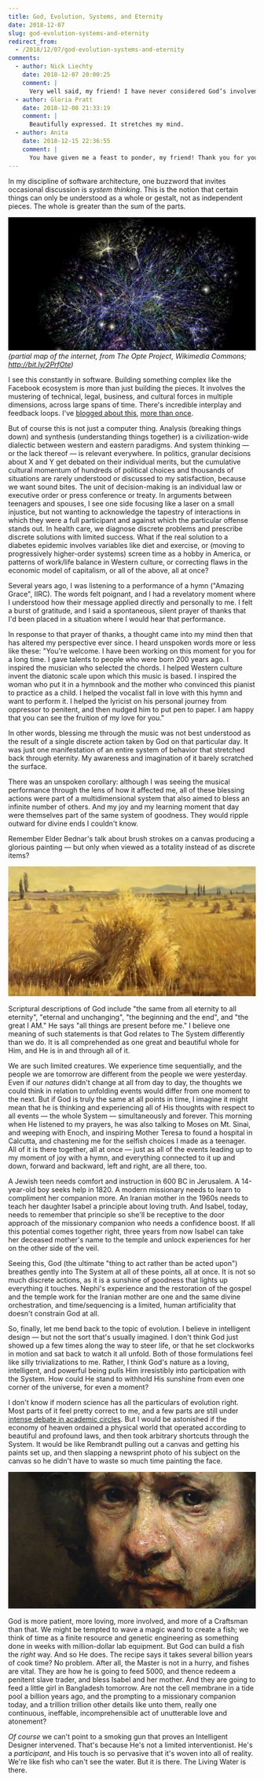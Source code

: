 ```yaml
---
title: God, Evolution, Systems, and Eternity
date: 2018-12-07
slug: god-evolution-systems-and-eternity
redirect_from:
  - /2018/12/07/god-evolution-systems-and-eternity
comments:
  - author: Nick Liechty
    date: 2018-12-07 20:00:25
    comment: |
      Very well said, my friend! I have never considered God’s involvement quite that way before.
  - author: Gloria Pratt
    date: 2018-12-08 21:33:19
    comment: |
      Beautifully expressed. It stretches my mind.
  - author: Anita
    date: 2018-12-15 22:36:55
    comment: |
      You have given me a feast to ponder, my friend! Thank you for your fabulous thinking! Please share much more, Daniel. And I hope you and your family have a very Merry Christmas!
---
```

In my discipline of software architecture, one buzzword that invites occasional discussion is <i>system thinking</i>. This is the notion that certain things can only be understood as a whole or gestalt, not as independent pieces. The whole is greater than the sum of the parts.

<img src="assets/system.jpg"/> <em>(partial map of the internet, from The Opte Project, Wikimedia Commons; http://bit.ly/2PrfOte)</em>

I see this constantly in software. Building something complex like the Facebook ecosystem is more than just building the pieces. It involves the mustering of technical, legal, business, and cultural forces in multiple dimensions, across large spans of time. There's incredible interplay and feedback loops. I've <a href="https://codecraft.co/smart-geeks-think-like-cheerleaders">blogged about this</a>, <a href="https://codecraft.co/on-seps-squirrels-and-meta-questions">more than once</a>.

But of course this is not just a computer thing. Analysis (breaking things down) and synthesis (understanding things together) is a civilization-wide dialectic between western and eastern paradigms. And system thinking &mdash; or the lack thereof &mdash; is relevant everywhere. In politics, granular decisions about X and Y get debated on their individual merits, but the cumulative cultural momentum of hundreds of political choices and thousands of situations are rarely understood or discussed to my satisfaction, because we want sound bites. The unit of decision-making is an individual law or executive order or press conference or treaty. In arguments between teenagers and spouses, I see one side focusing like a laser on a small injustice, but not wanting to acknowledge the tapestry of interactions in which they were a full participant and against which the particular offense stands out. In health care, we diagnose discrete problems and prescribe discrete solutions with limited success. What if the real solution to a diabetes epidemic involves variables like diet and exercise, or (moving to progressively higher-order systems) screen time as a hobby in America, or patterns of work/life balance in Western culture, or correcting flaws in the economic model of capitalism, or all of the above, all at once?

Several years ago, I was listening to a performance of a hymn ("Amazing Grace", IIRC). The words felt poignant, and I had a revelatory moment where I understood how their message applied directly and personally to me. I felt a burst of gratitude, and I said a spontaneous, silent prayer of thanks that I'd been placed in a situation where I would hear that performance.

In response to that prayer of thanks, a thought came into my mind then that has altered my perspective ever since. I heard unspoken words more or less like these: "You're welcome. I have been working on this moment for you for a long time. I gave talents to people who were born 200 years ago. I inspired the musician who selected the chords. I helped Western culture invent the diatonic scale upon which this music is based. I inspired the woman who put it in a hymnbook and the mother who convinced this pianist to practice as a child. I helped the vocalist fall in love with this hymn and want to perform it. I helped the lyricist on his personal journey from oppressor to penitent, and then nudged him to put pen to paper. I am happy that you can see the fruition of my love for you."

In other words, blessing me through the music was not best understood as the result of a single discrete action taken by God on that particular day. It was just one manifestation of an entire system of behavior that stretched back through eternity. My awareness and imagination of it barely scratched the surface. 

There was an unspoken corollary: although I was seeing the musical performance through the lens of how it affected me, all of these blessing actions were part of a multidimensional system that also aimed to bless an infinite number of others. And my joy and my learning moment that day were themselves part of the same system of goodness. They would ripple outward for divine ends I couldn't know.

Remember Elder Bednar's talk about brush strokes on a canvas producing a glorious painting &mdash; but only when viewed as a totality instead of as discrete items?

<a href="https://youtu.be/VZljNTyemcU?t=651"><img src="assets/screen-shot-2018-12-07-at-4-02-11-pm.png" /></a>

Scriptural descriptions of God include "the same from all eternity to all eternity", "eternal and unchanging", "the beginning and the end", and "the great I AM." He says "all things are present before me." I believe one meaning of such statements is that God relates to The System differently than we do. It is all comprehended as one great and beautiful whole for Him, and He is in and through all of it.

We are such limited creatures. We experience time sequentially, and the people we are tomorrow are different from the people we were yesterday. Even if our <i>natures</i> didn't change at all from day to day, the thoughts we could think in relation to unfolding events would differ from one moment to the next. But if God is truly the same at all points in time, I imagine it might mean that he is thinking and experiencing all of His thoughts with respect to all events &mdash; the whole System &mdash; simultaneously and forever. This morning when He listened to my prayers, he was also talking to Moses on Mt. Sinai, and weeping with Enoch, and inspiring Mother Teresa to found a hospital in Calcutta, and chastening me for the selfish choices I made as a teenager. All of it is there together, all at once &mdash; just as all of the events leading up to my moment of joy with a hymn, and everything connected to it up and down, forward and backward, left and right, are all there, too.

A Jewish teen needs comfort and instruction in 600 BC in Jerusalem. A 14-year-old boy seeks help in 1820. A modern missionary needs to learn to compliment her companion more. An Iranian mother in the 1960s needs to teach her daughter Isabel a principle about loving truth. And Isabel, today, needs to remember that principle so she'll be receptive to the door approach of the missionary companion who needs a confidence boost. If all this potential comes together right, three years from now Isabel can take her deceased mother's name to the temple and unlock experiences for her on the other side of the veil.

Seeing this, God (the ultimate "thing to act rather than be acted upon") breathes gently into The System at all of these points, all at once. It is not so much discrete actions, as it is a sunshine of goodness that lights up everything it touches. Nephi's experience and the restoration of the gospel and the temple work for the Iranian mother are one and the same divine orchestration, and time/sequencing is a limited, human artificiality that doesn't constrain God at all.

So, finally, let me bend back to the topic of evolution. I believe in intelligent design &mdash; but not the sort that's usually imagined. I don't think God just showed up a few times along the way to steer life, or that he set clockworks in motion and sat back to watch it all unfold. Both of those formulations feel like silly trivializations to me. Rather, I think God's nature as a loving, intelligent, and powerful being pulls Him irresistibly into participation with the System. How could He stand to withhold His sunshine from even one corner of the universe, for even a moment?

I don't know if modern science has all the particulars of evolution right. Most parts of it feel pretty correct to me, and a few parts are still under <a href="https://en.wikipedia.org/wiki/Teleonomy">intense debate in academic circles</a>. But I would be astonished if the economy of heaven ordained a physical world that operated according to beautiful and profound laws, and then took arbitrary shortcuts through the System. It would be like Rembrandt pulling out a canvas and getting his paints set up, and then slapping a newsprint photo of his subject on the canvas so he didn't have to waste so much time painting the face.

<img src="assets/rembrandt.jpg" />

God is more patient, more loving, more involved, and more of a Craftsman than that. We might be tempted to wave a magic wand to create a fish; we think of time as a finite resource and genetic engineering as something done in weeks with million-dollar lab equipment. But God can build a fish the <i>right</i> way. And so He does. The recipe says it takes several billion years of cook time? No problem. After all, the Master is not in a hurry, and fishes are vital. They are how he is going to feed 5000, and thence redeem a penitent slave trader, and bless Isabel and her mother. And they are going to feed a little girl in Bangladesh tomorrow. Are not the cell membrane in a tide pool a billion years ago, and the prompting to a missionary companion today, and a trillion trillion other details like unto them, really one continuous, ineffable, incomprehensible act of unutterable love and atonement?

<i>Of course</i> we can't point to a smoking gun that proves an Intelligent Designer intervened. That's because He's not a limited interventionist. He's a <i>participant</i>, and His touch is so pervasive that it's woven into all of reality. We're like fish who can't see the water. But it is there. The Living Water is there.
